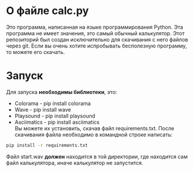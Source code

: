 # О файле calc.py
Это программа, написанная на языке программирования Python.
Эта программа не имеет значения, это самый обычный калькулятор.
Этот репозиторий был создан исключительно для скачивания с него файлов через git.
Если вы очень хотите испробывать бесполезную программу, то можете его скачать.
# Запуск
Для запуска **необходимы библиотеки**, это:    
+ Colorama - pip install colorama    
+ Wave - pip install wave    
+ Playsound - pip install playsound    
+ Asciimatics - pip install asciimatics    
Вы можете их установить, скачав файл requirements.txt. После скачивания файла необходимо в командной строке написать:    
```bash
pip install -r requirements.txt    
```    
Файл start.wav **должен** находится в той директории, где находится сам файл калькулятора, иначе калькулятор не запустится.    
